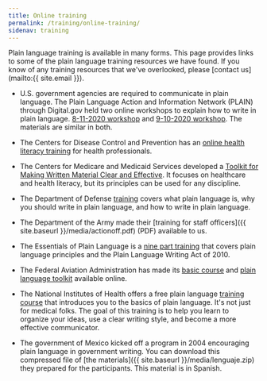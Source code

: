 ```yaml
---
title: Online training
permalink: /training/online-training/
sidenav: training
---
```


Plain language training is available in many forms. This page provides links to some of the plain language training resources we have found. If you know of any training resources that we've overlooked, please [contact us](mailto:{{ site.email }}).

- U.S. government agencies are required to communicate in plain language. The Plain Language Action and Information Network (PLAIN) through Digital.gov held two online workshops to explain how to write in plain language. [8-11-2020 workshop](https://digital.gov/event/2020/08/11/plain-language-basics-online-class/) and [9-10-2020 workshop](https://digital.gov/event/2020/09/10/taking-plain-language-workshop-online/). The materials are similar in both.  

- The Centers for Disease Control and Prevention has an [online health literacy training](https://www.cdc.gov/healthliteracy/gettraining.html) for health professionals.

- The Centers for Medicare and Medicaid Services developed a [Toolkit for Making Written Material Clear and Effective](https://www.cms.gov/Outreach-and-Education/Outreach/WrittenMaterialsToolkit/index.html). It focuses on healthcare and health literacy, but its principles can be used for any discipline.

- The Department of Defense [training](https://www.esd.whs.mil/Portals/54/Documents/DD/iss_training/PlainLanguageNONinteractive.mp4?ver=2020-02-03-145233-077) covers what plain language is, why you should write in plain language, and how to write in plain language. 

- The Department of the Army made their [training for staff officers]({{ site.baseurl }}/media/actionoff.pdf) (PDF) available to us.

- The Essentials of Plain Language is a [nine part training](https://academy.govloop.com/watch/hDzHyqdB4T7K3fjbvuGk8B) that covers plain language principles and the Plain Language Writing Act of 2010.  

- The Federal Aviation Administration has made its [basic course](https://www.faa.gov/about/initiatives/plain_language/basic_course/) and [plain language toolkit](https://www.faa.gov/about/initiatives/plain_language/media/toolkit.pdf) available online.

- The National Institutes of Health offers a free plain language [training course](https://www.nih.gov/institutes-nih/nih-office-director/office-communications-public-liaison/clear-communication/plain-language/plain-language-getting-started-or-brushing) that introduces you to the basics of plain language. It's not just for medical folks. The goal of this training is to help you learn to organize your ideas, use a clear writing style, and become a more effective communicator.

- The government of Mexico kicked off a program in 2004 encouraging plain language in government writing. You can download this compressed file of [the materials]({{ site.baseurl }}/media/lenguaje.zip) they prepared for the participants. This material is in Spanish.
